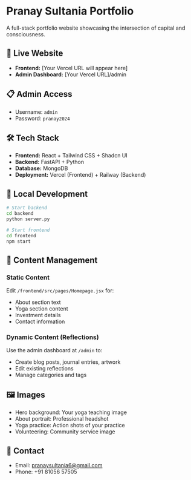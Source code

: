 # Pranay Sultania Portfolio

A full-stack portfolio website showcasing the intersection of capital and consciousness.

## 🚀 Live Website
- **Frontend:** [Your Vercel URL will appear here]
- **Admin Dashboard:** [Your Vercel URL]/admin

## 📋 Admin Access
- Username: `admin`
- Password: `pranay2024`

## 🛠 Tech Stack
- **Frontend:** React + Tailwind CSS + Shadcn UI
- **Backend:** FastAPI + Python
- **Database:** MongoDB
- **Deployment:** Vercel (Frontend) + Railway (Backend)

## 🔧 Local Development
```bash
# Start backend
cd backend
python server.py

# Start frontend
cd frontend
npm start
```

## 📝 Content Management

### Static Content
Edit `/frontend/src/pages/Homepage.jsx` for:
- About section text
- Yoga section content
- Investment details
- Contact information

### Dynamic Content (Reflections)
Use the admin dashboard at `/admin` to:
- Create blog posts, journal entries, artwork
- Edit existing reflections
- Manage categories and tags

## 🖼 Images
- Hero background: Your yoga teaching image
- About portrait: Professional headshot
- Yoga practice: Action shots of your practice
- Volunteering: Community service image

## 📧 Contact
- Email: pranaysultania6@gmail.com
- Phone: +91 81056 57505